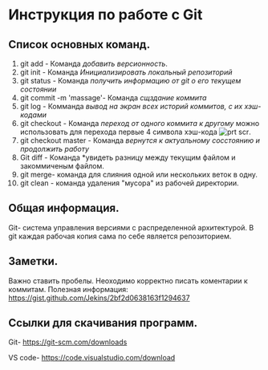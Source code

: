 # Инструкция по работе с Git
## Список основных команд.
1. git add - Команда *добавить версионность*.
2. git init - Команда _Инициализировать локальный репозиторий_
3. git status - Команда *получить информацию от git о его текущем состоянии*
4. git commit -m 'massage'- Команда *сщздание коммита*
5. git log - Комманда *вывод на экран всех историй коммитов, с их хэш-кодами*
6. git checkout - Команда *переход от одного коммита к другому* можно использовать для перехода первые 4 символа хэш-кода ![prt scr](2024-01-31_09-08-00.png).
7. git checkout master - Команда *вернутся к актуальному сосстоянию и продолжить работу*
8. Git diff - Команда *увидеть разницу между текущим файлом и закоммиченым файлом.
9. git merge- команда для слияния одной или нескольких веток в одну.
9. git clean - команда удаления "мусора" из рабочей директории.

## Общая информация.
Git- система управления версиями с распределенной архитектурой.
В git каждая рабочая копия сама по себе является репозиторием.
## Заметки.
Важно ставить пробелы. 
Неоходимо корректно писать коментарии к коммитам.
Полезная информация: <https://gist.github.com/Jekins/2bf2d0638163f1294637>
## Ссылки для скачивания программ.
Git- <https://git-scm.com/downloads>

VS code- <https://code.visualstudio.com/download>
